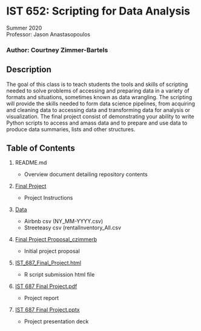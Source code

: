 # IST 652: Scripting for Data Analysis

Summer 2020 <br>
Professor: Jason Anastasopoulos

### Author: Courtney Zimmer-Bartels

## Description
The goal of this class is to teach students the tools and skills of scripting needed to solve
problems of accessing and preparing data in a variety of formats and situations, sometimes
known as data wrangling. The scripting will provide the skills needed to form data science
pipelines, from acquiring and cleaning data to accessing data and transforming data for analysis
or visualization. The final project consist of demonstrating your ability to write Python scripts to access and amass data and to prepare and use data to produce data summaries, lists and other structures. 

## Table of Contents
1. README.md
    - Overview document detailing repository contents
    
2. [Final Project](https://github.com/czimmerb/Masters_Portfolio/blob/main/IST652_ScriptingDataAnalysis/Final%20Project.pdf)
    - Project Instructions
    
3. [Data](https://github.com/czimmerb/Masters_Portfolio/tree/main/IST652_ScriptingDataAnalysis/Data)
    - Airbnb csv (NY_MM-YYYY.csv)
    - Streeteasy csv (rentalInventory_All.csv
    
4. [Final Project Proposal_czimmerb](https://github.com/czimmerb/Masters_Portfolio/blob/main/IST687_AppliedDataScience/IST%20687%20Final%20Project.Rmd)
    - Initial project proposal
    
5. [IST_687_Final_Project.html](https://github.com/czimmerb/Masters_Portfolio/blob/main/IST687_AppliedDataScience/IST_687_Final_Project.html)
    - R script submission html file
    
6. [IST 687 Final Project.pdf](https://github.com/czimmerb/Masters_Portfolio/blob/main/IST687_AppliedDataScience/IST%20687%20Final%20Project.pdf)
    - Project report
    
7. [IST 687 Final Project.pptx](https://github.com/czimmerb/Masters_Portfolio/blob/main/IST687_AppliedDataScience/IST%20687%20Final%20Project.pptx)
    - Project presentation deck
